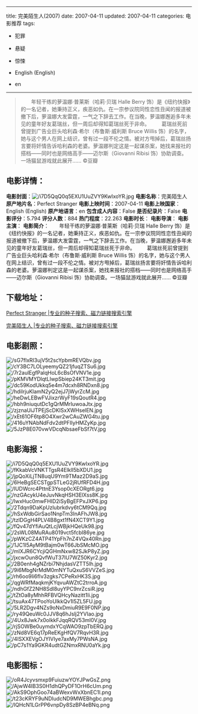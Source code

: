 
---
title: 完美陌生人(2007)
date: 2007-04-11
updated: 2007-04-11
categories: 电影推荐
tags:
- 犯罪
- 悬疑
- 惊悚

- English (English)
- en
---


> 　　年轻干练的萝温娜·普莱斯（哈莉·贝瑞 Halle Berry 饰）是《纽约快报》的一名记者，她秉持正义，疾恶如仇。在一宗参议院同性恋性丑闻的报道被撤下后，萝温娜大发雷霆，一气之下辞去工作。在当晚，萝温娜邂逅多年未见的童年好友葛瑞丝，但一周后却得知葛瑞丝死于非命。  　　葛瑞丝死前曾提到广告业巨头哈利森·希尔（布鲁斯·威利斯 Bruce Willis 饰）的名字，她与这个男人在网上结识，曾有过一段不伦之情。被对方甩掉后，葛瑞丝扬言要将奸情告诉哈利森的老婆。萝温娜判定这是一起谋杀案，她找来报社的搭档——同时也是网络高手——迈尔斯（Giovanni Ribisi 饰）协助调查。一场猫鼠游戏就此展开…… ©豆瓣

## **电影详情**：

**电影封面**：<img src="https://image.tmdb.org/t/p/w200/i7D5QqQ0q5EXU1UuZVY9KwIxoYR.jpg" alt="/i7D5QqQ0q5EXU1UuZVY9KwIxoYR.jpg" title="/i7D5QqQ0q5EXU1UuZVY9KwIxoYR.jpg">
**电影名称**：完美陌生人
**原产地片名**：Perfect Stranger
**电影上映时间**：2007-04-11
**电影上映国家**：English (English)
**原产地语言**：en
**包含成人内容**：False
**是否纪录片**：False
**电影评分**：5.794
**评分人数**：884
**热门程度**：22.263
**电影时长**：
**电影导演**：
**电影主演**：
**电影简介**：　　年轻干练的萝温娜·普莱斯（哈莉·贝瑞 Halle Berry 饰）是《纽约快报》的一名记者，她秉持正义，疾恶如仇。在一宗参议院同性恋性丑闻的报道被撤下后，萝温娜大发雷霆，一气之下辞去工作。在当晚，萝温娜邂逅多年未见的童年好友葛瑞丝，但一周后却得知葛瑞丝死于非命。  　　葛瑞丝死前曾提到广告业巨头哈利森·希尔（布鲁斯·威利斯 Bruce Willis 饰）的名字，她与这个男人在网上结识，曾有过一段不伦之情。被对方甩掉后，葛瑞丝扬言要将奸情告诉哈利森的老婆。萝温娜判定这是一起谋杀案，她找来报社的搭档——同时也是网络高手——迈尔斯（Giovanni Ribisi 饰）协助调查。一场猫鼠游戏就此展开…… ©豆瓣

## **下载地址**：
[Perfect Stranger |专业的种子搜索、磁力链接搜索引擎](https://movie.amd794.com:2083/?search=Perfect%20Stranger&ordering=&mode=match_phrase&page_size=10&page=1)

[完美陌生人 |专业的种子搜索、磁力链接搜索引擎](https://movie.amd794.com:2083/?search=%E5%AE%8C%E7%BE%8E%E9%99%8C%E7%94%9F%E4%BA%BA&ordering=&mode=match_phrase&page_size=10&page=1)
 

## **电影剧照**：
<img src="https://image.tmdb.org/t/p/original/sG7flxRI3ujV5t2scYpbmREVQbv.jpg" alt="/sG7flxRI3ujV5t2scYpbmREVQbv.jpg" title="/sG7flxRI3ujV5t2scYpbmREVQbv.jpg"><img src="https://image.tmdb.org/t/p/original/cY3BC7LOLyeemyQZ21jfuqZTSu6.jpg" alt="/cY3BC7LOLyeemyQZ21jfuqZTSu6.jpg" title="/cY3BC7LOLyeemyQZ21jfuqZTSu6.jpg"><img src="https://image.tmdb.org/t/p/original/7r2aulEgfPalqHoL6cBsOfVNV1e.jpg" alt="/7r2aulEgfPalqHoL6cBsOfVNV1e.jpg" title="/7r2aulEgfPalqHoL6cBsOfVNV1e.jpg"><img src="https://image.tmdb.org/t/p/original/pKMVMYDlqtLlwpSbiep24KT3mit.jpg" alt="/pKMVMYDlqtLlwpSbiep24KT3mit.jpg" title="/pKMVMYDlqtLlwpSbiep24KT3mit.jpg"><img src="https://image.tmdb.org/t/p/original/dc59KodUkkq5e4m7dcxh8RNDxn8.jpg" alt="/dc59KodUkkq5e4m7dcxh8RNDxn8.jpg" title="/dc59KodUkkq5e4m7dcxh8RNDxn8.jpg"><img src="https://image.tmdb.org/t/p/original/hdiIrjuKlamN2yQ2ejJ7jWyrZcM.jpg" alt="/hdiIrjuKlamN2yQ2ejJ7jWyrZcM.jpg" title="/hdiIrjuKlamN2yQ2ejJ7jWyrZcM.jpg"><img src="https://image.tmdb.org/t/p/original/heDwLEBwFVJixzrWyF19sQoutR4.jpg" alt="/heDwLEBwFVJixzrWyF19sQoutR4.jpg" title="/heDwLEBwFVJixzrWyF19sQoutR4.jpg"><img src="https://image.tmdb.org/t/p/original/hbh9niuqutDc1gQrMMrIuwoaJtx.jpg" alt="/hbh9niuqutDc1gQrMMrIuwoaJtx.jpg" title="/hbh9niuqutDc1gQrMMrIuwoaJtx.jpg"><img src="https://image.tmdb.org/t/p/original/zjznaUiJTPEjScDKISxXWHselEN.jpg" alt="/zjznaUiJTPEjScDKISxXWHselEN.jpg" title="/zjznaUiJTPEjScDKISxXWHselEN.jpg"><img src="https://image.tmdb.org/t/p/original/xEt61OF6tp8O4Xwr2wCAuZWG4tu.jpg" alt="/xEt61OF6tp8O4Xwr2wCAuZWG4tu.jpg" title="/xEt61OF6tp8O4Xwr2wCAuZWG4tu.jpg"><img src="https://image.tmdb.org/t/p/original/416uYNAbNdFdv2dtPFIIyHMZyKp.jpg" alt="/416uYNAbNdFdv2dtPFIIyHMZyKp.jpg" title="/416uYNAbNdFdv2dtPFIIyHMZyKp.jpg"><img src="https://image.tmdb.org/t/p/original/5JzP8E070vwVDcqNbsaeFbSf7tV.jpg" alt="/5JzP8E070vwVDcqNbsaeFbSf7tV.jpg" title="/5JzP8E070vwVDcqNbsaeFbSf7tV.jpg">

## **电影海报**：
<img src="https://image.tmdb.org/t/p/original/i7D5QqQ0q5EXU1UuZVY9KwIxoYR.jpg" alt="/i7D5QqQ0q5EXU1UuZVY9KwIxoYR.jpg" title="/i7D5QqQ0q5EXU1UuZVY9KwIxoYR.jpg"><img src="https://image.tmdb.org/t/p/original/fKkabVcVNKTTgsR4ElklI5bXDU1.jpg" alt="/fKkabVcVNKTTgsR4ElklI5bXDU1.jpg" title="/fKkabVcVNKTTgsR4ElklI5bXDU1.jpg"><img src="https://image.tmdb.org/t/p/original/jpQoXiLjTN8uqU9Ym9TMaz2D9aS.jpg" alt="/jpQoXiLjTN8uqU9Ym9TMaz2D9aS.jpg" title="/jpQoXiLjTN8uqU9Ym9TMaz2D9aS.jpg"><img src="https://image.tmdb.org/t/p/original/6HeBgSECSTgpSTLeG2jRUfRFD4H.jpg" alt="/6HeBgSECSTgpSTLeG2jRUfRFD4H.jpg" title="/6HeBgSECSTgpSTLeG2jRUfRFD4H.jpg"><img src="https://image.tmdb.org/t/p/original/lUDWcrc4PttnE3Ysop0cXEORgt6.jpg" alt="/lUDWcrc4PttnE3Ysop0cXEORgt6.jpg" title="/lUDWcrc4PttnE3Ysop0cXEORgt6.jpg"><img src="https://image.tmdb.org/t/p/original/nzGAcykU4eJuvNkqHSH3ElXss8K.jpg" alt="/nzGAcykU4eJuvNkqHSH3ElXss8K.jpg" title="/nzGAcykU4eJuvNkqHSH3ElXss8K.jpg"><img src="https://image.tmdb.org/t/p/original/lwxHuc0mwFHID2iSyBgEFPxJXP6.jpg" alt="/lwxHuc0mwFHID2iSyBgEFPxJXP6.jpg" title="/lwxHuc0mwFHID2iSyBgEFPxJXP6.jpg"><img src="https://image.tmdb.org/t/p/original/2Tdqn9DaKpUzlubrkdvy6tCM9Qq.jpg" alt="/2Tdqn9DaKpUzlubrkdvy6tCM9Qq.jpg" title="/2Tdqn9DaKpUzlubrkdvy6tCM9Qq.jpg"><img src="https://image.tmdb.org/t/p/original/hSxWdbGirSao1NnpTm3InAFhJW8.jpg" alt="/hSxWdbGirSao1NnpTm3InAFhJW8.jpg" title="/hSxWdbGirSao1NnpTm3InAFhJW8.jpg"><img src="https://image.tmdb.org/t/p/original/tzlDGgH4PLV4B8gxt1fN4XCT9Y1.jpg" alt="/tzlDGgH4PLV4B8gxt1fN4XCT9Y1.jpg" title="/tzlDGgH4PLV4B8gxt1fN4XCT9Y1.jpg"><img src="https://image.tmdb.org/t/p/original/fQv47dYfiAuQtLcjWBjkHQeUk98.jpg" alt="/fQv47dYfiAuQtLcjWBjkHQeUk98.jpg" title="/fQv47dYfiAuQtLcjWBjkHQeUk98.jpg"><img src="https://image.tmdb.org/t/p/original/2sWL08MuRAu8019vct5fcbI86ye.jpg" alt="/2sWL08MuRAu8019vct5fcbI86ye.jpg" title="/2sWL08MuRAu8019vct5fcbI86ye.jpg"><img src="https://image.tmdb.org/t/p/original/pWKzCZ4ATP41YpFh7nZ4VQx40Rn.jpg" alt="/pWKzCZ4ATP41YpFh7nZ4VQx40Rn.jpg" title="/pWKzCZ4ATP41YpFh7nZ4VQx40Rn.jpg"><img src="https://image.tmdb.org/t/p/original/1JC1I5AyM9tBajm0wT66JbSMcMO.jpg" alt="/1JC1I5AyM9tBajm0wT66JbSMcMO.jpg" title="/1JC1I5AyM9tBajm0wT66JbSMcMO.jpg"><img src="https://image.tmdb.org/t/p/original/mIXJR6CYcjiQGHmNxw82SJkP8yZ.jpg" alt="/mIXJR6CYcjiQGHmNxw82SJkP8yZ.jpg" title="/mIXJR6CYcjiQGHmNxw82SJkP8yZ.jpg"><img src="https://image.tmdb.org/t/p/original/jxcwOun8QvfWuT37lU7WZ50Kyr2.jpg" alt="/jxcwOun8QvfWuT37lU7WZ50Kyr2.jpg" title="/jxcwOun8QvfWuT37lU7WZ50Kyr2.jpg"><img src="https://image.tmdb.org/t/p/original/2B0enh4gNZrbi7NhjdasVZTT5lh.jpg" alt="/2B0enh4gNZrbi7NhjdasVZTT5lh.jpg" title="/2B0enh4gNZrbi7NhjdasVZTT5lh.jpg"><img src="https://image.tmdb.org/t/p/original/9i6MbgNrMdM0mNYTuQxuS6VVZeS.jpg" alt="/9i6MbgNrMdM0mNYTuQxuS6VVZeS.jpg" title="/9i6MbgNrMdM0mNYTuQxuS6VVZeS.jpg"><img src="https://image.tmdb.org/t/p/original/rh6oo9li6fIv3zgks7CPeRxHK3S.jpg" alt="/rh6oo9li6fIv3zgks7CPeRxHK3S.jpg" title="/rh6oo9li6fIv3zgks7CPeRxHK3S.jpg"><img src="https://image.tmdb.org/t/p/original/qgWRfMaqkmjKYqvuAWZtC2trroA.jpg" alt="/qgWRfMaqkmjKYqvuAWZtC2trroA.jpg" title="/qgWRfMaqkmjKYqvuAWZtC2trroA.jpg"><img src="https://image.tmdb.org/t/p/original/ndhGfZ2NH8Sdl8uyYPC9nrZcsiR.jpg" alt="/ndhGfZ2NH8Sdl8uyYPC9nrZcsiR.jpg" title="/ndhGfZ2NH8Sdl8uyYPC9nrZcsiR.jpg"><img src="https://image.tmdb.org/t/p/original/tZtOa8yMhhRFBVQHcyNazitt1Ii.jpg" alt="/tZtOa8yMhhRFBVQHcyNazitt1Ii.jpg" title="/tZtOa8yMhhRFBVQHcyNazitt1Ii.jpg"><img src="https://image.tmdb.org/t/p/original/tsuAx47TPooYoUlkkQv1I5ZL5FU.jpg" alt="/tsuAx47TPooYoUlkkQv1I5ZL5FU.jpg" title="/tsuAx47TPooYoUlkkQv1I5ZL5FU.jpg"><img src="https://image.tmdb.org/t/p/original/5LR2Dgv4NZs9oNxDmiuR9E9F0NP.jpg" alt="/5LR2Dgv4NZs9oNxDmiuR9E9F0NP.jpg" title="/5LR2Dgv4NZs9oNxDmiuR9E9F0NP.jpg"><img src="https://image.tmdb.org/t/p/original/ry49QeuWc0JJV8q6hJslj2YVIao.jpg" alt="/ry49QeuWc0JJV8q6hJslj2YVIao.jpg" title="/ry49QeuWc0JJV8q6hJslj2YVIao.jpg"><img src="https://image.tmdb.org/t/p/original/4Ux8Jwk7x0olkkFJqqRQV53ml0V.jpg" alt="/4Ux8Jwk7x0olkkFJqqRQV53ml0V.jpg" title="/4Ux8Jwk7x0olkkFJqqRQV53ml0V.jpg"><img src="https://image.tmdb.org/t/p/original/rjSOWBe0uymdxYCqWAO9zpTbERQ.jpg" alt="/rjSOWBe0uymdxYCqWAO9zpTbERQ.jpg" title="/rjSOWBe0uymdxYCqWAO9zpTbERQ.jpg"><img src="https://image.tmdb.org/t/p/original/zNd8VE6q17pReEKgHfQV7RqvH3R.jpg" alt="/zNd8VE6q17pReEKgHfQV7RqvH3R.jpg" title="/zNd8VE6q17pReEKgHfQV7RqvH3R.jpg"><img src="https://image.tmdb.org/t/p/original/4lSXXEVgOJYIVIye7axMy7PWsNA.jpg" alt="/4lSXXEVgOJYIVIye7axMy7PWsNA.jpg" title="/4lSXXEVgOJYIVIye7axMy7PWsNA.jpg"><img src="https://image.tmdb.org/t/p/original/pC7s1Ya9GKR4udtGZNmxRNU0aYk.jpg" alt="/pC7s1Ya9GKR4udtGZNmxRNU0aYk.jpg" title="/pC7s1Ya9GKR4udtGZNmxRNU0aYk.jpg">

## **电影图标**：
<img src="https://image.tmdb.org/t/p/original/oR4Jcyvsmxp9FuiuzwYOYJPwGsZ.png" alt="/oR4Jcyvsmxp9FuiuzwYOYJPwGsZ.png" title="/oR4Jcyvsmxp9FuiuzwYOYJPwGsZ.png"><img src="https://image.tmdb.org/t/p/original/AjwW4IB3S0H1dhQPyDF1OrH6cUm.png" alt="/AjwW4IB3S0H1dhQPyDF1OrH6cUm.png" title="/AjwW4IB3S0H1dhQPyDF1OrH6cUm.png"><img src="https://image.tmdb.org/t/p/original/AkS9OphGoo74aBWexvWxXbnEC1l.png" alt="/AkS9OphGoo74aBWexvWxXbnEC1l.png" title="/AkS9OphGoo74aBWexvWxXbnEC1l.png"><img src="https://image.tmdb.org/t/p/original/t23cKRYF9uNDIudcND9MWEBhgbc.png" alt="/t23cKRYF9uNDIudcND9MWEBhgbc.png" title="/t23cKRYF9uNDIudcND9MWEBhgbc.png"><img src="https://image.tmdb.org/t/p/original/lQHcN1LGrPP6vnpDy8SzBP4eBNq.png" alt="/lQHcN1LGrPP6vnpDy8SzBP4eBNq.png" title="/lQHcN1LGrPP6vnpDy8SzBP4eBNq.png">
